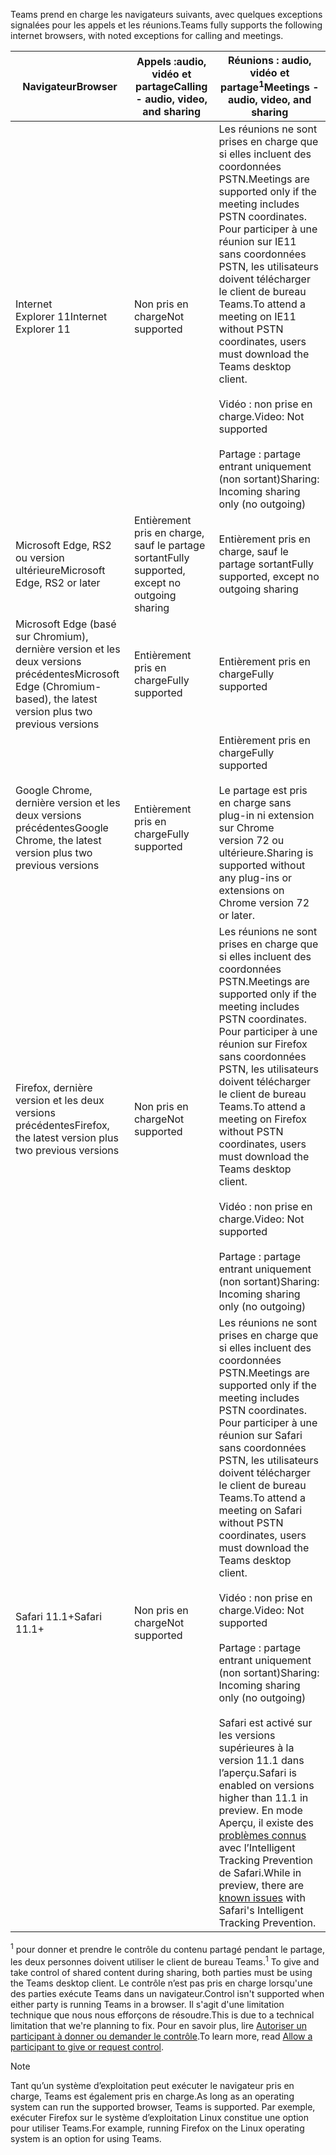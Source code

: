 <span data-ttu-id="51bc2-101">Teams prend en charge les navigateurs suivants, avec quelques exceptions signalées pour les appels et les réunions.</span><span class="sxs-lookup"><span data-stu-id="51bc2-101">Teams fully supports the following internet browsers, with noted exceptions for calling and meetings.</span></span>


|<span data-ttu-id="51bc2-102">Navigateur</span><span class="sxs-lookup"><span data-stu-id="51bc2-102">Browser</span></span>  |<span data-ttu-id="51bc2-103">Appels :audio, vidéo et partage</span><span class="sxs-lookup"><span data-stu-id="51bc2-103">Calling - audio, video, and sharing</span></span>  |<span data-ttu-id="51bc2-104">Réunions : audio, vidéo et partage<sup>1</sup></span><span class="sxs-lookup"><span data-stu-id="51bc2-104">Meetings - audio, video, and sharing</span></span>  |
|---------|---------|---------|
|<span data-ttu-id="51bc2-105">Internet Explorer 11</span><span class="sxs-lookup"><span data-stu-id="51bc2-105">Internet Explorer 11</span></span>     |<span data-ttu-id="51bc2-106">Non pris en charge</span><span class="sxs-lookup"><span data-stu-id="51bc2-106">Not supported</span></span>         |<span data-ttu-id="51bc2-107">Les réunions ne sont prises en charge que si elles incluent des coordonnées PSTN.</span><span class="sxs-lookup"><span data-stu-id="51bc2-107">Meetings are supported only if the meeting includes PSTN coordinates.</span></span> <span data-ttu-id="51bc2-108">Pour participer à une réunion sur IE11 sans coordonnées PSTN, les utilisateurs doivent télécharger le client de bureau Teams.</span><span class="sxs-lookup"><span data-stu-id="51bc2-108">To attend a meeting on IE11 without PSTN coordinates, users must download the Teams desktop client.</span></span><br><br><span data-ttu-id="51bc2-109">Vidéo : non prise en charge.</span><span class="sxs-lookup"><span data-stu-id="51bc2-109">Video: Not supported</span></span><br><br><span data-ttu-id="51bc2-110">Partage : partage entrant uniquement (non sortant)</span><span class="sxs-lookup"><span data-stu-id="51bc2-110">Sharing: Incoming sharing only (no outgoing)</span></span>     |
|<span data-ttu-id="51bc2-111">Microsoft Edge, RS2 ou version ultérieure</span><span class="sxs-lookup"><span data-stu-id="51bc2-111">Microsoft Edge, RS2 or later</span></span>     |<span data-ttu-id="51bc2-112">Entièrement pris en charge, sauf le partage sortant</span><span class="sxs-lookup"><span data-stu-id="51bc2-112">Fully supported, except no outgoing sharing</span></span>         |<span data-ttu-id="51bc2-113">Entièrement pris en charge, sauf le partage sortant</span><span class="sxs-lookup"><span data-stu-id="51bc2-113">Fully supported, except no outgoing sharing</span></span>         |
|<span data-ttu-id="51bc2-114">Microsoft Edge (basé sur Chromium), dernière version et les deux versions précédentes</span><span class="sxs-lookup"><span data-stu-id="51bc2-114">Microsoft Edge (Chromium-based), the latest version plus two previous versions</span></span>     | <span data-ttu-id="51bc2-115">Entièrement pris en charge</span><span class="sxs-lookup"><span data-stu-id="51bc2-115">Fully supported</span></span>    |<span data-ttu-id="51bc2-116">Entièrement pris en charge</span><span class="sxs-lookup"><span data-stu-id="51bc2-116">Fully supported</span></span>         |
|<span data-ttu-id="51bc2-117">Google Chrome, dernière version et les deux versions précédentes</span><span class="sxs-lookup"><span data-stu-id="51bc2-117">Google Chrome, the latest version plus two previous versions</span></span>       |<span data-ttu-id="51bc2-118">Entièrement pris en charge</span><span class="sxs-lookup"><span data-stu-id="51bc2-118">Fully supported</span></span> |<span data-ttu-id="51bc2-119">Entièrement pris en charge</span><span class="sxs-lookup"><span data-stu-id="51bc2-119">Fully supported</span></span> <br> <br><span data-ttu-id="51bc2-120">Le partage est pris en charge sans plug-in ni extension sur Chrome version 72 ou ultérieure.</span><span class="sxs-lookup"><span data-stu-id="51bc2-120">Sharing is supported without any plug-ins or extensions on Chrome version 72 or later.</span></span>       |
|<span data-ttu-id="51bc2-121">Firefox, dernière version et les deux versions précédentes</span><span class="sxs-lookup"><span data-stu-id="51bc2-121">Firefox, the latest version plus two previous versions</span></span>     |<span data-ttu-id="51bc2-122">Non pris en charge</span><span class="sxs-lookup"><span data-stu-id="51bc2-122">Not supported</span></span>         |<span data-ttu-id="51bc2-123">Les réunions ne sont prises en charge que si elles incluent des coordonnées PSTN.</span><span class="sxs-lookup"><span data-stu-id="51bc2-123">Meetings are supported only if the meeting includes PSTN coordinates.</span></span> <span data-ttu-id="51bc2-124">Pour participer à une réunion sur Firefox sans coordonnées PSTN, les utilisateurs doivent télécharger le client de bureau Teams.</span><span class="sxs-lookup"><span data-stu-id="51bc2-124">To attend a meeting on Firefox without PSTN coordinates, users must download the Teams desktop client.</span></span><br><br><span data-ttu-id="51bc2-125">Vidéo : non prise en charge.</span><span class="sxs-lookup"><span data-stu-id="51bc2-125">Video: Not supported</span></span><br><br><span data-ttu-id="51bc2-126">Partage : partage entrant uniquement (non sortant)</span><span class="sxs-lookup"><span data-stu-id="51bc2-126">Sharing: Incoming sharing only (no outgoing)</span></span>     |
|<span data-ttu-id="51bc2-127">Safari 11.1+</span><span class="sxs-lookup"><span data-stu-id="51bc2-127">Safari 11.1+</span></span>     | <span data-ttu-id="51bc2-128">Non pris en charge</span><span class="sxs-lookup"><span data-stu-id="51bc2-128">Not supported</span></span>        |<span data-ttu-id="51bc2-129">Les réunions ne sont prises en charge que si elles incluent des coordonnées PSTN.</span><span class="sxs-lookup"><span data-stu-id="51bc2-129">Meetings are supported only if the meeting includes PSTN coordinates.</span></span> <span data-ttu-id="51bc2-130">Pour participer à une réunion sur Safari sans coordonnées PSTN, les utilisateurs doivent télécharger le client de bureau Teams.</span><span class="sxs-lookup"><span data-stu-id="51bc2-130">To attend a meeting on Safari without PSTN coordinates, users must download the Teams desktop client.</span></span><br><br><span data-ttu-id="51bc2-131">Vidéo : non prise en charge.</span><span class="sxs-lookup"><span data-stu-id="51bc2-131">Video: Not supported</span></span><br><br><span data-ttu-id="51bc2-132">Partage : partage entrant uniquement (non sortant)</span><span class="sxs-lookup"><span data-stu-id="51bc2-132">Sharing: Incoming sharing only (no outgoing)</span></span><br><br><span data-ttu-id="51bc2-133">Safari est activé sur les versions supérieures à la version 11.1 dans l’aperçu.</span><span class="sxs-lookup"><span data-stu-id="51bc2-133">Safari is enabled on versions higher than 11.1 in preview.</span></span> <span data-ttu-id="51bc2-134">En mode Aperçu, il existe des [problèmes connus](https://support.office.com/article/safari-browser-support-1aac0a7c-35a8-42c1-a7df-f674afe234df) avec l’Intelligent Tracking Prevention de Safari.</span><span class="sxs-lookup"><span data-stu-id="51bc2-134">While in preview, there are [known issues](https://support.office.com/article/safari-browser-support-1aac0a7c-35a8-42c1-a7df-f674afe234df) with Safari's Intelligent Tracking Prevention.</span></span>      |

<span data-ttu-id="51bc2-135"><sup>1</sup> pour donner et prendre le contrôle du contenu partagé pendant le partage, les deux personnes doivent utiliser le client de bureau Teams.</span><span class="sxs-lookup"><span data-stu-id="51bc2-135"><sup>1</sup> To give and take control of shared content during sharing, both parties must be using the Teams desktop client.</span></span> <span data-ttu-id="51bc2-136">Le contrôle n’est pas pris en charge lorsqu'une des parties exécute Teams dans un navigateur.</span><span class="sxs-lookup"><span data-stu-id="51bc2-136">Control isn't supported when either party is running Teams in a browser.</span></span> <span data-ttu-id="51bc2-137">Il s'agit d'une limitation technique que nous nous efforçons de résoudre.</span><span class="sxs-lookup"><span data-stu-id="51bc2-137">This is due to a technical limitation that we're planning to fix.</span></span> <span data-ttu-id="51bc2-138">Pour en savoir plus, lire [Autoriser un participant à donner ou demander le contrôle](../meeting-policies-in-teams.md#allow-a-participant-to-give-or-request-control).</span><span class="sxs-lookup"><span data-stu-id="51bc2-138">To learn more, read [Allow a participant to give or request control](../meeting-policies-in-teams.md#allow-a-participant-to-give-or-request-control).</span></span>

> [!NOTE]
> <span data-ttu-id="51bc2-139">Tant qu’un système d’exploitation peut exécuter le navigateur pris en charge, Teams est également pris en charge.</span><span class="sxs-lookup"><span data-stu-id="51bc2-139">As long as an operating system can run the supported browser, Teams is supported.</span></span> <span data-ttu-id="51bc2-140">Par exemple, exécuter Firefox sur le système d’exploitation Linux constitue une option pour utiliser Teams.</span><span class="sxs-lookup"><span data-stu-id="51bc2-140">For example, running Firefox on the Linux operating system is an option for using Teams.</span></span>
